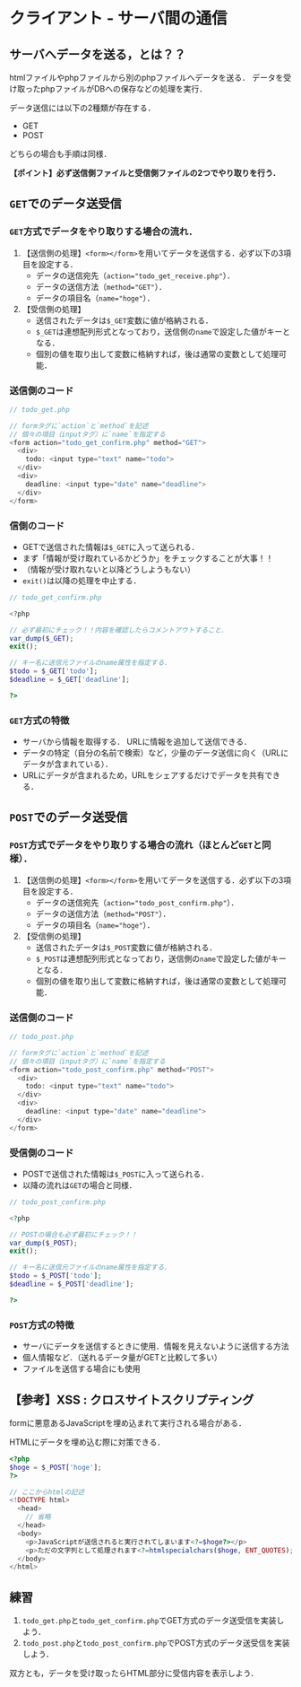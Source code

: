 # クライアント - サーバ間の通信

## サーバへデータを送る，とは？？

htmlファイルやphpファイルから別のphpファイルへデータを送る．
データを受け取ったphpファイルがDBへの保存などの処理を実行．

データ送信には以下の2種類が存在する．

- GET
- POST

どちらの場合も手順は同様．

**【ポイント】必ず送信側ファイルと受信側ファイルの2つでやり取りを行う．**


## `GET`でのデータ送受信

### `GET`方式でデータをやり取りする場合の流れ．

1. 【送信側の処理】`<form></form>`を用いてデータを送信する．必ず以下の3項目を設定する．
    - データの送信宛先（`action="todo_get_receive.php"`）．
    - データの送信方法（`method="GET"`）．
    - データの項目名（`name="hoge"`）．
2. 【受信側の処理】
    - 送信されたデータは`$_GET`変数に値が格納される．
    - `$_GET`は連想配列形式となっており，送信側の`name`で設定した値がキーとなる．
    - 個別の値を取り出して変数に格納すれば，後は通常の変数として処理可能．

### 送信側のコード

```php
// todo_get.php

// formタグに`action`と`method`を記述
// 個々の項目（inputタグ）に`name`を指定する
<form action="todo_get_confirm.php" method="GET">
  <div>
    todo: <input type="text" name="todo">
  </div>
  <div>
    deadline: <input type="date" name="deadline">
  </div>
</form>
```

### 信側のコード

- GETで送信された情報は`$_GET`に入って送られる．
- まず「情報が受け取れているかどうか」をチェックすることが大事！！
- （情報が受け取れないと以降どうしようもない）
- `exit()`は以降の処理を中止する．

```php
// todo_get_confirm.php

<?php

// 必ず最初にチェック！！内容を確認したらコメントアウトすること．
var_dump($_GET);
exit();

// キー名に送信元ファイルのname属性を指定する．
$todo = $_GET['todo'];
$deadline = $_GET['deadline'];

?>

```

### `GET`方式の特徴

- サーバから情報を取得する． URLに情報を追加して送信できる．
- データの特定（自分の名前で検索）など，少量のデータ送信に向く（URLにデータが含まれている）．
- URLにデータが含まれるため，URLをシェアするだけでデータを共有できる．


## `POST`でのデータ送受信

### `POST`方式でデータをやり取りする場合の流れ（ほとんど`GET`と同様）．

1. 【送信側の処理】`<form></form>`を用いてデータを送信する．必ず以下の3項目を設定する．
    - データの送信宛先（`action="todo_post_confirm.php"`）．
    - データの送信方法（`method="POST"`）．
    - データの項目名（`name="hoge"`）．
2. 【受信側の処理】
    - 送信されたデータは`$_POST`変数に値が格納される．
    - `$_POST`は連想配列形式となっており，送信側の`name`で設定した値がキーとなる．
    - 個別の値を取り出して変数に格納すれば，後は通常の変数として処理可能．

### 送信側のコード

```php
// todo_post.php

// formタグに`action`と`method`を記述
// 個々の項目（inputタグ）に`name`を指定する
<form action="todo_post_confirm.php" method="POST">
  <div>
    todo: <input type="text" name="todo">
  </div>
  <div>
    deadline: <input type="date" name="deadline">
  </div>
</form>
```

### 受信側のコード

- POSTで送信された情報は`$_POST`に入って送られる．
- 以降の流れは`GET`の場合と同様．

```php
// todo_post_confirm.php

<?php

// POSTの場合も必ず最初にチェック！！
var_dump($_POST);
exit();

// キー名に送信元ファイルのname属性を指定する．
$todo = $_POST['todo'];
$deadline = $_POST['deadline'];

?>

```

### `POST`方式の特徴

- サーバにデータを送信するときに使用．情報を見えないように送信する方法
- 個人情報など．（送れるデータ量がGETと比較して多い）
- ファイルを送信する場合にも使用


## 【参考】XSS : クロスサイトスクリプティング

formに悪意あるJavaScriptを埋め込まれて実行される場合がある．

HTMLにデータを埋め込む際に対策できる．

```php
<?php
$hoge = $_POST['hoge'];
?>

// ここからhtmlの記述
<!DOCTYPE html>
  <head>
    // 省略
  </head>
  <body>
    <p>JavaScriptが送信されると実行されてしまいます<?=$hoge?></p>
    <p>ただの文字列として処理されます<?=htmlspecialchars($hoge, ENT_QUOTES);?></p>
  </body>
</html>
```


## 練習

1. `todo_get.php`と`todo_get_confirm.php`でGET方式のデータ送受信を実装しよう．
2. `todo_post.php`と`todo_post_confirm.php`でPOST方式のデータ送受信を実装しよう．

双方とも，データを受け取ったらHTML部分に受信内容を表示しよう．

